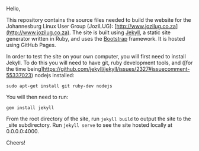 Hello,

This repository contains the source files needed to build the website
for the Johannesburg Linux User Group (JoziLUG):
[http://www.jozilug.co.za](http://www.jozilug.co.za).  The site is
built using [Jekyll](http://jekyllrb.com/), a static site generator
written in Ruby, and uses the [Bootstrap](http://getbootstrap.com/)
framework.  It is hosted using GitHub Pages.

In order to test the site on your own computer, you will first need to
install Jekyll.  To do this you will need to have git, ruby
development tools, and ([for the time
being]https://github.com/jekyll/jekyll/issues/2327#issuecomment-55337023)
nodejs installed:

    sudo apt-get install git ruby-dev nodejs

You will then need to run:

    gem install jekyll

From the root directory of the site, run ``jekyll build`` to output
the site to the _site subdirectory.  Run ``jekyll serve`` to see the
site hosted locally at 0.0.0.0:4000.

Cheers!